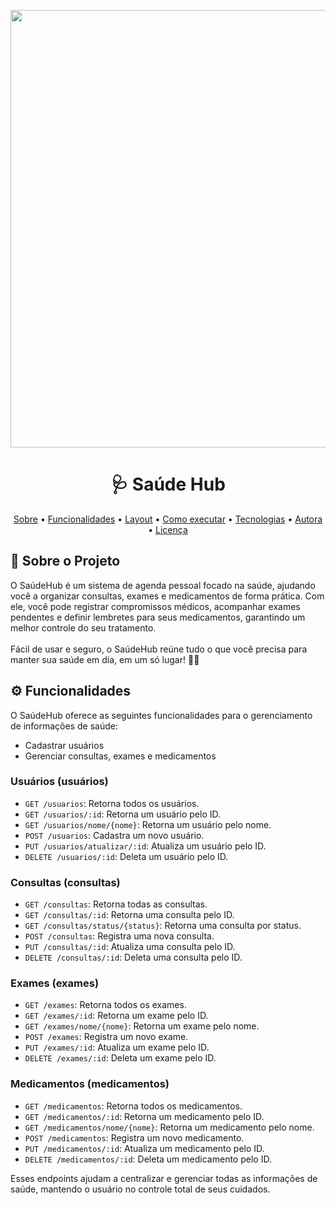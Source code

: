 <p align="center">
	

 <img src="https://ik.imagekit.io/ajt99blle/saudehub.jpg?updatedAt=1741109284451" width="700"/>

  
  <h1 align="center"> 🩺 Saúde Hub  </h1>
  
<p align="center">
 <a href="#-sobre-o-projeto">Sobre</a> •
 <a href="#-funcionalidades">Funcionalidades</a> •
 <a href="#-layout">Layout</a> • 
 <a href="#-como-executar-o-projeto">Como executar</a> • 
 <a href="#-tecnologias">Tecnologias</a> • 
 <a href="#-autora">Autora</a> • 
 <a href="#user-content--licença">Licença</a>
</p>

## 📄 Sobre o Projeto
<p> 
	O SaúdeHub é um sistema de agenda pessoal focado na saúde, ajudando você a organizar consultas, exames e medicamentos de forma prática. Com ele, você pode registrar compromissos médicos, acompanhar exames pendentes e definir lembretes para seus medicamentos, garantindo um melhor controle do seu tratamento.<br><br>
Fácil de usar e seguro, o SaúdeHub reúne tudo o que você precisa para manter sua saúde em dia, em um só lugar! 🚀💙
</p>

## ⚙️ Funcionalidades

O SaúdeHub oferece as seguintes funcionalidades para o gerenciamento de informações de saúde:

* Cadastrar usuários
* Gerenciar consultas, exames e medicamentos

### Usuários (usuários)
- `GET /usuarios`: Retorna todos os usuários.
- `GET /usuarios/:id`: Retorna um usuário pelo ID.
- `GET /usuarios/nome/{nome}`: Retorna um usuário pelo nome.
- `POST /usuarios`: Cadastra um novo usuário.
- `PUT /usuarios/atualizar/:id`: Atualiza um usuário pelo ID.
- `DELETE /usuarios/:id`: Deleta um usuário pelo ID.

### Consultas (consultas)
- `GET /consultas`: Retorna todas as consultas.
- `GET /consultas/:id`: Retorna uma consulta pelo ID.
- `GET /consultas/status/{status}`: Retorna uma consulta por status.
- `POST /consultas`: Registra uma nova consulta.
- `PUT /consultas/:id`: Atualiza uma consulta pelo ID.
- `DELETE /consultas/:id`: Deleta uma consulta pelo ID.

### Exames (exames)
- `GET /exames`: Retorna todos os exames.
- `GET /exames/:id`: Retorna um exame pelo ID.
- `GET /exames/nome/{nome}`: Retorna um exame pelo nome.
- `POST /exames`: Registra um novo exame.
- `PUT /exames/:id`: Atualiza um exame pelo ID.
- `DELETE /exames/:id`: Deleta um exame pelo ID.

### Medicamentos (medicamentos)
- `GET /medicamentos`: Retorna todos os medicamentos.
- `GET /medicamentos/:id`: Retorna um medicamento pelo ID.
- `GET /medicamentos/nome/{nome}`: Retorna um medicamento pelo nome.
- `POST /medicamentos`: Registra um novo medicamento.
- `PUT /medicamentos/:id`: Atualiza um medicamento pelo ID.
- `DELETE /medicamentos/:id`: Deleta um medicamento pelo ID.

Esses endpoints ajudam a centralizar e gerenciar todas as informações de saúde, mantendo o usuário no controle total de seus cuidados.
